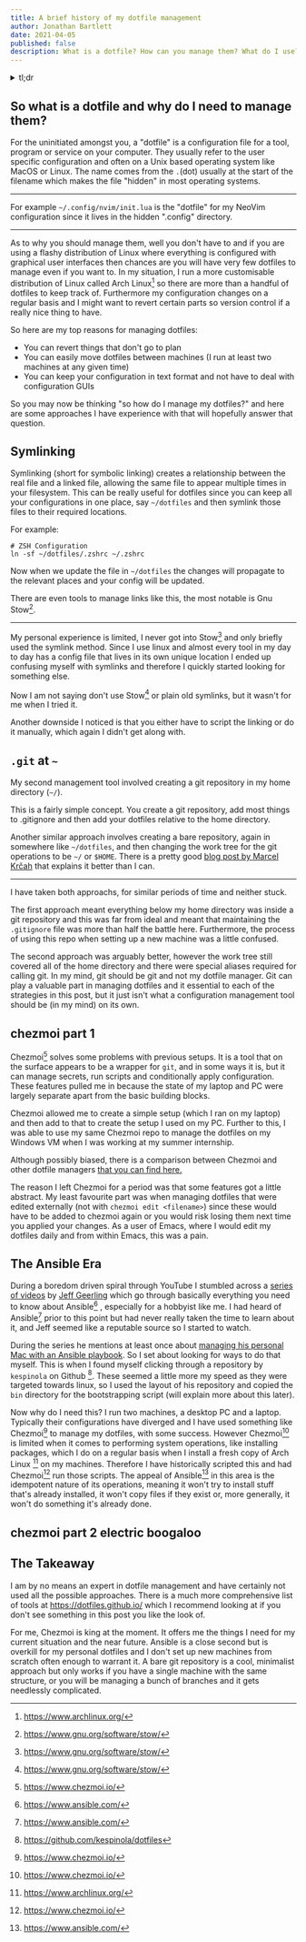 ```yaml
---
title: A brief history of my dotfile management
author: Jonathan Bartlett
date: 2021-04-05
published: false
description: What is a dotfile? How can you manage them? What do I use?
---
```


<details>
<summary>
tl;dr
</summary>
<p class="details">
Over the past 2-3 years I have managed my dotfiles in various different ways.
This post covers some of the highlights of that journey, and some tips for those just
starting out on their configuration journey.
</p>
</details>

## So what is a dotfile and why do I need to manage them?

For the uninitiated amongst you, a "dotfile" is a configuration file for a tool, program or service
on your computer. They usually refer to the user specific configuration and often on a Unix based 
operating system like MacOS or Linux. The name comes from the `.`(dot) usually at the start of the 
filename which makes the file "hidden" in most operating systems.

---

For example `~/.config/nvim/init.lua` is the "dotfile" for my NeoVim configuration since it lives
in the hidden ".config" directory.

---


As to why you should manage them, well you don't have to and if you are using a flashy distribution of Linux where everything is configured with graphical user interfaces then chances are you will have very few dotfiles to manage even if you want to.
In my situation, I run a more customisable distribution of Linux called Arch Linux[^fn:4] so there are more than a handful of dotfiles to keep track of.
Furthermore my configuration changes on a regular basis and I might want to revert certain parts so version control if a really nice thing to have. 

So here are my top reasons for managing dotfiles:
- You can revert things that don't go to plan
- You can easily move dotfiles between machines (I run at least two machines at any given time)
- You can keep your configuration in text format and not have to deal with configuration GUIs

So you may now be thinking "so how do I manage my dotfiles?" and here are some approaches I have
experience with that will hopefully answer that question.

## Symlinking 

Symlinking (short for symbolic linking) creates a relationship between the real file and a linked
file, allowing the same file to appear multiple times in your filesystem. This can be really useful
for dotfiles since you can keep all your configurations in one place, say `~/dotfiles` and then symlink
those files to their required locations.

For example:
```shell
# ZSH Configuration
ln -sf ~/dotfiles/.zshrc ~/.zshrc
```

Now when we update the file in `~/dotfiles` the changes will propagate to the relevant places and your
config will be updated.

There are even tools to manage links like this, the most notable is Gnu Stow[^fn:5].

---

My personal experience is limited, I never got into Stow[^fn:5] and only briefly used the symlink method.
Since I use linux and almost every tool in my day to day has a config file that lives in its own unique
location I ended up confusing myself with symlinks and therefore I quickly started looking for something
else.

Now I am not saying don't use Stow[^fn:5] or plain old symlinks, but it wasn't for me when I tried it.

Another downside I noticed is that you either have to script the linking or do it manually, which again
I didn't get along with.

## `.git` at `~` 

My second management tool involved creating a git repository in my home directory (`~/`).

This is a fairly simple concept. You create a git repository, add most things to .gitignore
and then add your dotfiles relative to the home directory.

Another similar approach involves creating a bare repository, again in somewhere like `~/dotfiles`,
and then changing the work tree for the git operations to be `~/` or `$HOME`.
There is a pretty good [blog post by Marcel Krčah](https://marcel.is/managing-dotfiles-with-git-bare-repo/)
that explains it better than I can.

---

I have taken both approachs, for similar periods of time and neither stuck.

The first approach meant everything below my home directory was inside a git repository and this was
far from ideal and meant that maintaining the `.gitignore` file was more than half the battle here.
Furthermore, the process of using this repo when setting up a new machine was a little confused.

The second approach was arguably better, however the work tree still covered all of the home
directory and there were special aliases required for calling git. In my mind, git should be git
and not my dotfile manager. Git can play a valuable part in managing dotfiles and it essential
to each of the strategies in this post, but it just isn't what a configuration management tool
should be (in my mind) on its own.

## chezmoi part 1 

Chezmoi[^fn:10] solves some problems with previous setups. It is a tool that on the
surface appears to be a wrapper for `git`, and in some ways it is, but it can 
manage secrets, run scripts and conditionally apply configuration.
These features pulled me in because the state of my laptop and PC were largely separate
apart from the basic building blocks.

Chezmoi allowed me to create a simple setup (which I ran on my laptop) and then add
to that to create the setup I used on my PC. Further to this, I was able to use 
my same Chezmoi repo to manage the dotfiles on my Windows VM when I was working
at my summer internship.

Although possibly biased, there is a comparison between Chezmoi and other dotfile
managers [that you can find here.](https://www.chezmoi.io/docs/comparison/)

The reason I left Chezmoi for a period was that some features got a little abstract.
My least favourite part was when managing dotfiles that were edited externally 
(not with `chezmoi edit <filename>`) since these would have to be added to
chezmoi again or you would risk losing them next time you applied your changes.
As a user of Emacs, where I would edit my dotfiles daily and from within Emacs,
this was a pain.

## The Ansible Era 

During a boredom driven spiral through YouTube I stumbled across a [series of videos](https://www.youtube.com/watch?list=PL2%5FOBreMn7FqZkvMYt6ATmgC0KAGGJNAN&v=goclfp6a2IQ) by [Jeff Geerling](https://www.jeffgeerling.com/)
which go through basically everything you need to know about Ansible[^fn:1] , especially for a hobbyist like me.
I had heard of Ansible[^fn:1] prior to this point but had never really taken the time to learn about it,
and Jeff seemed like a reputable source so I started to watch.

During the series he mentions at least once about [managing his personal Mac with an Ansible playbook](https://github.com/geerlingguy/mac-dev-playbook). So I set
about looking for ways to do that myself. This is when I found myself clicking through a repository by `kespinola` on
Github&nbsp;[^fn:2]. These seemed a little more my speed as they were targeted towards linux, so I used the
layout of his repository and copied the `bin` directory for the bootstrapping script (will explain more about this later).

Now why do I need this? I run two machines, a desktop PC and a laptop. Typically their configurations have diverged
and I have used something like Chezmoi[^fn:3] to manage my dotfiles, with some success. However Chezmoi[^fn:3] is limited
when it comes to performing system operations, like installing packages, which I do on a regular basis when I install
a fresh copy of Arch Linux&nbsp;[^fn:4] on my machines. Therefore I have historically scripted this and had Chezmoi[^fn:3]
run those scripts. The appeal of Ansible[^fn:1] in this area is the idempotent nature of its operations, meaning
it won't try to install stuff that's already installed, it won't copy files if they exist or, more generally, it won't
do something it's already done.

## chezmoi part 2 electric boogaloo

## The Takeaway 

I am by no means an expert in dotfile management and have certainly not used all the possible
approaches. There is a much more comprehensive list of tools at <https://dotfiles.github.io/>
which I recommend looking at if you don't see something in this post you like the look of.

For me, Chezmoi is king at the moment. It offers me the things I need for my current situation
and the near future. Ansible is a close second but is overkill for my personal dotfiles and
I don't set up new machines from scratch often enough to warrant it. A bare git repository
is a cool, minimalist approach but only works if you have a single machine with the same
structure, or you will be managing a bunch of branches and it gets needlessly complicated.


[^fn:1]: <https://www.ansible.com/>
[^fn:2]: <https://github.com/kespinola/dotfiles>
[^fn:3]: <https://www.chezmoi.io/>
[^fn:4]: <https://www.archlinux.org/>
[^fn:5]: <https://www.gnu.org/software/stow/>
[^fn:10]: <https://www.chezmoi.io/>
